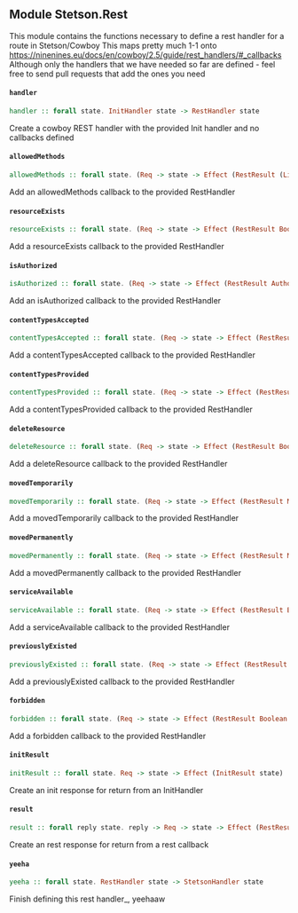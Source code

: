 ## Module Stetson.Rest

This module contains the functions necessary to define a rest handler for a route in Stetson/Cowboy
This maps pretty much 1-1 onto https://ninenines.eu/docs/en/cowboy/2.5/guide/rest_handlers/#_callbacks
Although only the handlers that we have needed so far are defined - feel free to send pull requests that add the ones you need

#### `handler`

``` purescript
handler :: forall state. InitHandler state -> RestHandler state
```

Create a cowboy REST handler with the provided Init handler and no callbacks defined

#### `allowedMethods`

``` purescript
allowedMethods :: forall state. (Req -> state -> Effect (RestResult (List HttpMethod) state)) -> RestHandler state -> RestHandler state
```

Add an allowedMethods callback to the provided RestHandler

#### `resourceExists`

``` purescript
resourceExists :: forall state. (Req -> state -> Effect (RestResult Boolean state)) -> RestHandler state -> RestHandler state
```

Add a resourceExists callback to the provided RestHandler

#### `isAuthorized`

``` purescript
isAuthorized :: forall state. (Req -> state -> Effect (RestResult Authorized state)) -> RestHandler state -> RestHandler state
```

Add an isAuthorized callback to the provided RestHandler

#### `contentTypesAccepted`

``` purescript
contentTypesAccepted :: forall state. (Req -> state -> Effect (RestResult (List (Tuple2 String (AcceptHandler state))) state)) -> RestHandler state -> RestHandler state
```

Add a contentTypesAccepted callback to the provided RestHandler

#### `contentTypesProvided`

``` purescript
contentTypesProvided :: forall state. (Req -> state -> Effect (RestResult (List (Tuple2 String (ProvideHandler state))) state)) -> RestHandler state -> RestHandler state
```

Add a contentTypesProvided callback to the provided RestHandler

#### `deleteResource`

``` purescript
deleteResource :: forall state. (Req -> state -> Effect (RestResult Boolean state)) -> RestHandler state -> RestHandler state
```

Add a deleteResource callback to the provided RestHandler

#### `movedTemporarily`

``` purescript
movedTemporarily :: forall state. (Req -> state -> Effect (RestResult MovedResult state)) -> RestHandler state -> RestHandler state
```

Add a movedTemporarily callback to the provided RestHandler

#### `movedPermanently`

``` purescript
movedPermanently :: forall state. (Req -> state -> Effect (RestResult MovedResult state)) -> RestHandler state -> RestHandler state
```

Add a movedPermanently callback to the provided RestHandler

#### `serviceAvailable`

``` purescript
serviceAvailable :: forall state. (Req -> state -> Effect (RestResult Boolean state)) -> RestHandler state -> RestHandler state
```

Add a serviceAvailable callback to the provided RestHandler

#### `previouslyExisted`

``` purescript
previouslyExisted :: forall state. (Req -> state -> Effect (RestResult Boolean state)) -> RestHandler state -> RestHandler state
```

Add a previouslyExisted callback to the provided RestHandler

#### `forbidden`

``` purescript
forbidden :: forall state. (Req -> state -> Effect (RestResult Boolean state)) -> RestHandler state -> RestHandler state
```

Add a forbidden callback to the provided RestHandler

#### `initResult`

``` purescript
initResult :: forall state. Req -> state -> Effect (InitResult state)
```

Create an init response for return from an InitHandler

#### `result`

``` purescript
result :: forall reply state. reply -> Req -> state -> Effect (RestResult reply state)
```

Create an rest response for return from a rest callback

#### `yeeha`

``` purescript
yeeha :: forall state. RestHandler state -> StetsonHandler state
```

Finish defining this rest handler_, yeehaaw


